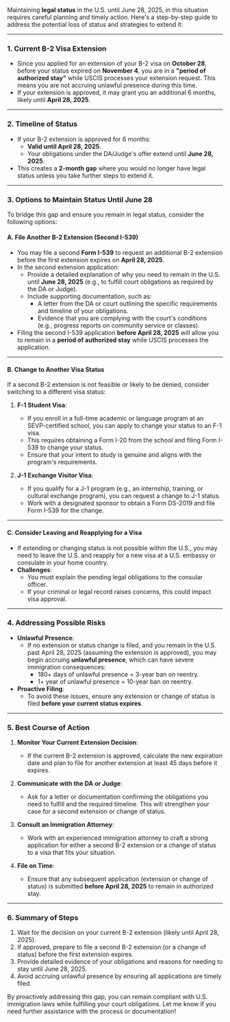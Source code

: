 Maintaining **legal status** in the U.S. until June 28, 2025, in this situation requires careful planning and timely action. Here's a step-by-step guide to address the potential loss of status and strategies to extend it:

---

### **1. Current B-2 Visa Extension**
- Since you applied for an extension of your B-2 visa on **October 28**, before your status expired on **November 4**, you are in a **"period of authorized stay"** while USCIS processes your extension request. This means you are not accruing unlawful presence during this time.
- If your extension is approved, it may grant you an additional 6 months, likely until **April 28, 2025**.

---

### **2. Timeline of Status**
- If your B-2 extension is approved for 6 months:
  - **Valid until April 28, 2025**.
  - Your obligations under the DA/Judge's offer extend until **June 28, 2025**.
- This creates a **2-month gap** where you would no longer have legal status unless you take further steps to extend it.

---

### **3. Options to Maintain Status Until June 28**
To bridge this gap and ensure you remain in legal status, consider the following options:

#### **A. File Another B-2 Extension (Second I-539)**
- You may file a second **Form I-539** to request an additional B-2 extension before the first extension expires on **April 28, 2025**.
- In the second extension application:
  - Provide a detailed explanation of why you need to remain in the U.S. until **June 28, 2025** (e.g., to fulfill court obligations as required by the DA or Judge).
  - Include supporting documentation, such as:
    - A letter from the DA or court outlining the specific requirements and timeline of your obligations.
    - Evidence that you are complying with the court's conditions (e.g., progress reports on community service or classes).
- Filing the second I-539 application **before April 28, 2025** will allow you to remain in a **period of authorized stay** while USCIS processes the application.

---

#### **B. Change to Another Visa Status**
If a second B-2 extension is not feasible or likely to be denied, consider switching to a different visa status:

1. **F-1 Student Visa**:
   - If you enroll in a full-time academic or language program at an SEVP-certified school, you can apply to change your status to an F-1 visa.
   - This requires obtaining a Form I-20 from the school and filing Form I-539 to change your status.
   - Ensure that your intent to study is genuine and aligns with the program's requirements.

2. **J-1 Exchange Visitor Visa**:
   - If you qualify for a J-1 program (e.g., an internship, training, or cultural exchange program), you can request a change to J-1 status.
   - Work with a designated sponsor to obtain a Form DS-2019 and file Form I-539 for the change.

---

#### **C. Consider Leaving and Reapplying for a Visa**
- If extending or changing status is not possible within the U.S., you may need to leave the U.S. and reapply for a new visa at a U.S. embassy or consulate in your home country.
- **Challenges**:
  - You must explain the pending legal obligations to the consular officer.
  - If your criminal or legal record raises concerns, this could impact visa approval.

---

### **4. Addressing Possible Risks**
- **Unlawful Presence**:
  - If no extension or status change is filed, and you remain in the U.S. past April 28, 2025 (assuming the extension is approved), you may begin accruing **unlawful presence**, which can have severe immigration consequences:
    - 180+ days of unlawful presence = 3-year ban on reentry.
    - 1+ year of unlawful presence = 10-year ban on reentry.
- **Proactive Filing**:
  - To avoid these issues, ensure any extension or change of status is filed **before your current status expires**.

---

### **5. Best Course of Action**
1. **Monitor Your Current Extension Decision**:
   - If the current B-2 extension is approved, calculate the new expiration date and plan to file for another extension at least 45 days before it expires.

2. **Communicate with the DA or Judge**:
   - Ask for a letter or documentation confirming the obligations you need to fulfill and the required timeline. This will strengthen your case for a second extension or change of status.

3. **Consult an Immigration Attorney**:
   - Work with an experienced immigration attorney to craft a strong application for either a second B-2 extension or a change of status to a visa that fits your situation.

4. **File on Time**:
   - Ensure that any subsequent application (extension or change of status) is submitted **before April 28, 2025** to remain in authorized stay.

---

### **6. Summary of Steps**
1. Wait for the decision on your current B-2 extension (likely until April 28, 2025).
2. If approved, prepare to file a second B-2 extension (or a change of status) before the first extension expires.
3. Provide detailed evidence of your obligations and reasons for needing to stay until June 28, 2025.
4. Avoid accruing unlawful presence by ensuring all applications are timely filed.

By proactively addressing this gap, you can remain compliant with U.S. immigration laws while fulfilling your court obligations. Let me know if you need further assistance with the process or documentation!